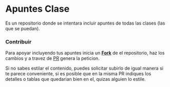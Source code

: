 # Apuntes Clase

Es un repositorio donde se intentara incluir apuntes de todas las clases (las que se puedan).

### Contribuir

Para apoyar incluyendo tus apuntes inicia un [**Fork**](https://docs.github.com/es/pull-requests/collaborating-with-pull-requests/working-with-forks/fork-a-repo) de el repositorio, haz los cambios y a travez de [PR](https://docs.github.com/es/pull-requests/collaborating-with-pull-requests/proposing-changes-to-your-work-with-pull-requests/creating-a-pull-request) genera la peticion.

Si no sabes estilar el contenido, puedes solicitar subirlo de igual manera si te parece conveniente, si es posible que en la misma PR indiques los detalles o tablas que quedarian bien en el, quizas alguien lo estile.
